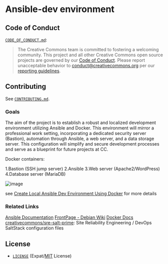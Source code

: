 # Ansible-dev environment

## Code of Conduct

[`CODE_OF_CONDUCT.md`](CODE_OF_CONDUCT.md):
> The Creative Commons team is committed to fostering a welcoming community.
> This project and all other Creative Commons open source projects are governed
> by our [Code of Conduct][code_of_conduct]. Please report unacceptable
> behavior to [conduct@creativecommons.org](mailto:conduct@creativecommons.org)
> per our [reporting guidelines][reporting_guide].

[code_of_conduct]: https://opensource.creativecommons.org/community/code-of-conduct/
[reporting_guide]: https://opensource.creativecommons.org/community/code-of-conduct/enforcement/


## Contributing

See [`CONTRIBUTING.md`](CONTRIBUTING.md).

### Goals

The aim of the project is to establish a robust and localized development environment utilizing Ansible and Docker. This environment will mirror a professional work setting, incorporating a dedicated security server (Bastion), automation through Ansible, a web server, and a data storage server. This configuration will simplify and secure development processes and serve as a blueprint for future projects at CC.

Docker containers:

1.Bastion (SSH jump server)
2.Ansible
3.Web server (Apache2/WordPress)
4.Database server (MariaDB)


![image](https://github.com/creativecommons/ansible-dev/assets/90766122/21baa18d-715e-4908-9620-15c768994011)


see [Create Local Ansible Dev Environment Using Docker](https://opensource.creativecommons.org/programs/project-ideas/#ansible-dev-env) for more details

### Related Links
[Ansible Documentation](https://docs.ansible.com/)
[FrontPage - Debian Wiki](https://wiki.debian.org/FrontPage)
[Docker Docs](https://docs.docker.com/)
[creativecommons/sre-salt-prime](https://github.com/creativecommons/sre-salt-prime): Site Reliability Engineering / DevOps SaltStack configuration files
## License

- [`LICENSE`](LICENSE) (Expat/[MIT][mit] License)

[mit]: http://www.opensource.org/licenses/MIT "The MIT License | Open Source Initiative"
